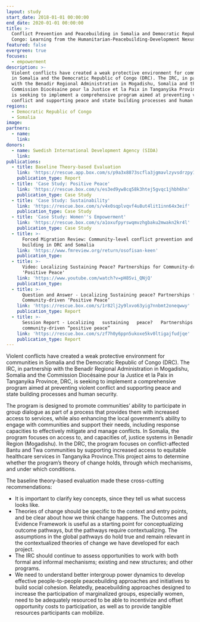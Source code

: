 ```yaml
---
layout: study
start_date: 2018-01-01 00:00:00
end_date: 2020-01-01 00:00:00
title: >-
  Conflict Prevention and Peacebuilding in Somalia and Democratic Republic of
  Congo: Learning from the Humanitarian-Peacebuilding-Development Nexus
featured: false
evergreen: true
focuses:
  - empowerment
description: >-
  Violent conflicts have created a weak protective environment for communities
  in Somalia and the Democratic Republic of Congo (DRC). The IRC, in partnership
  with the Benadir Regional Administration in Mogadishu, Somalia and the
  Commission Diocésaine pour la Justice et la Paix in Tanganyika Province, DRC,
  is seeking to implement a comprehensive program aimed at preventing violent
  conflict and supporting peace and state building processes and human security.
regions:
  - Democratic Republic of Congo
  - Somalia
image:
partners:
  - name:
    link:
donors:
  - name: Swedish International Development Agency (SIDA)
    link:
publications:
  - title: Baseline Theory-based Evaluation
    link: 'https://rescue.app.box.com/s/p9a3x8873scfla3jgmavlzyvsdrzpy1q'
    publication_type: Report
  - title: 'Case Study: Positive Peace'
    link: 'https://rescue.box.com/s/es3ed9yw8cq58k3htej5gvqc1jhbh6hn'
    publication_type: Case Study
  - title: 'Case Study: Sustainability'
    link: 'https://rescue.box.com/s/v4x0sqplvqvf4u8ut4lit1inn64x3eif'
    publication_type: Case Study
  - title: 'Case Study: Women''s Empowerment'
    link: 'https://rescue.box.com/s/a1oxufpyrswqmvzhgbaku2mwakn2kr4l'
    publication_type: Case Study
  - title: >-
      Forced Migration Review: Community-level conflict prevention and peace
      building in DRC and Somalia
    link: 'https://www.fmreview.org/return/osofisan-keen'
    publication_type:
  - title: >-
      Video: Localizing Sustaining Peace? Partnerships for Community-driven
      'Positive Peace'
    link: 'https://www.youtube.com/watch?v=pH8Svi_QNjQ'
    publication_type:
  - title: >-
      Question and Answer - Localizing Sustaining peace? Partnerships for
      Community-driven ‘Positive Peace’
    link: 'https://rescue.box.com/s/1r82lj2y9lxvo63yig7nnbmt2oneqwwy'
    publication_type: Report
  - title: >-
      Session Report - Localizing   sustaining   peace?   Partnerships   for  
      community-driven “positive peace”
    link: 'https://rescue.box.com/s/zf7h0y6ppn5ukoxe5kv0ltigajfudjqe'
    publication_type: Report
---
```


Violent conflicts have created a weak protective environment for communities in Somalia and the Democratic Republic of Congo (DRC). The IRC, in partnership with the Benadir Regional Administration in Mogadishu, Somalia and the Commission Diocésaine pour la Justice et la Paix in Tanganyika Province, DRC, is seeking to implement a comprehensive program aimed at preventing violent conflict and supporting peace and state building processes and human security.

The program is designed to promote communities’ ability to participate in group dialogue as part of a process that provides them with increased access to services, while also enhancing the local government’s ability to engage with communities and support their needs, including response capacities to effectively mitigate and manage conflicts. In Somalia, the program focuses on access to, and capacities of, justice systems in Benadir Region (Mogadishu). In the DRC, the program focuses on conflict-affected Bantu and Twa communities by supporting increased access to equitable healthcare services in Tanganyika Province.This project aims to determine whether the program’s theory of change holds, through which mechanisms, and under which conditions.

The baseline theory-based evaluation made these cross-cutting recommendations:

* It is important to clarify key concepts, since they tell us what success looks like.
* Theories of change should be specific to the context and entry points, and be clear about how we think change happens. The Outcomes and Evidence Framework is useful as a starting point for conceptualizing outcome pathways, but the pathways require contextualizing. The assumptions in the global pathways do hold true and remain relevant in the contextualized theories of change we have developed for each project.
* The IRC should continue to assess opportunities to work with both formal and informal mechanisms; existing and new structures; and other programs.
* We need to understand better intergroup power dynamics to develop effective people-to-people peacebuilding approaches and initiatives to build social cohesion. Relatedly, peacebuilding approaches designed to increase the participation of marginalized groups, especially women, need to be adequately resourced to be able to incentivize and offset opportunity costs to participation, as well as to provide tangible resources participants can mobilize.

&nbsp;